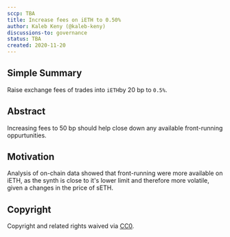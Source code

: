 ```yaml
---
sccp: TBA
title: Increase fees on iETH to 0.50%
author: Kaleb Keny (@kaleb-keny)
discussions-to: governance
status: TBA
created: 2020-11-20
---
```


<!--You can leave these HTML comments in your merged SCCP and delete the visible duplicate text guides, they will not appear and may be helpful to refer to if you edit it again. This is the suggested template for new SCCPs. Note that an SCCP number will be assigned by an editor. When opening a pull request to submit your SCCP, please use an abbreviated title in the filename, `sccp-draft_title_abbrev.md`. The title should be 44 characters or less.-->

## Simple Summary

<!--"If you can't explain it simply, you don't understand it well enough." Provide a simplified and layman-accessible explanation of the SCCP.-->

Raise exchange fees of trades into `iETH`by 20 bp to `0.5%`.

## Abstract

<!--A short (~200 word) description of the variable change proposed.-->

Increasing fees to 50 bp should help close down any available front-running oppurtunities.

## Motivation

<!--The motivation is critical for SCCPs that want to update variables within Synthetix. It should clearly explain why the existing variable is not incentive aligned. SCCP submissions without sufficient motivation may be rejected outright.-->

Analysis of on-chain data showed that front-running were more available on iETH, as the synth is close to it's lower limit and therefore more volatile, given a changes in the price of sETH.

## Copyright

Copyright and related rights waived via [CC0](https://creativecommons.org/publicdomain/zero/1.0/).
